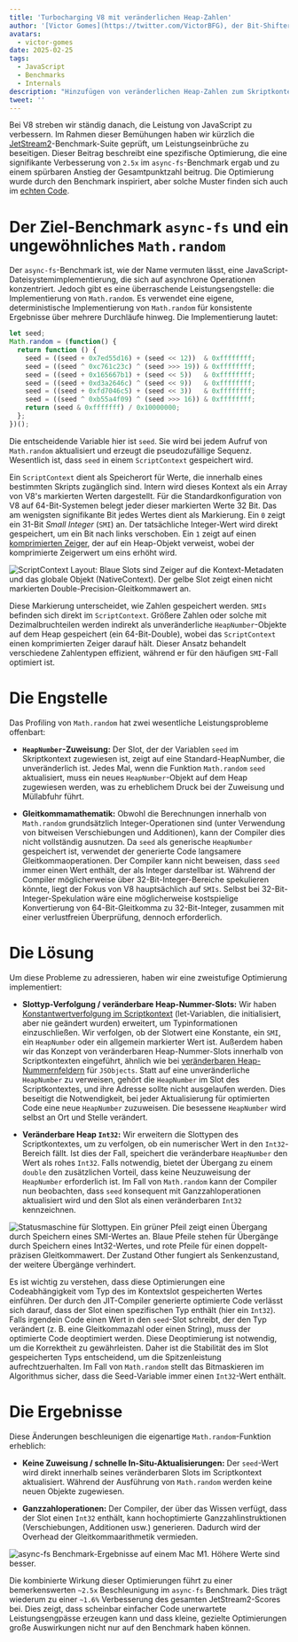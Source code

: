 ```yaml
---
title: 'Turbocharging V8 mit veränderlichen Heap-Zahlen'
author: '[Victor Gomes](https://twitter.com/VictorBFG), der Bit-Shifter'
avatars:
  - victor-gomes
date: 2025-02-25
tags:
  - JavaScript
  - Benchmarks
  - Internals
description: "Hinzufügen von veränderlichen Heap-Zahlen zum Skriptkontext"
tweet: ''
---
```


Bei V8 streben wir ständig danach, die Leistung von JavaScript zu verbessern. Im Rahmen dieser Bemühungen haben wir kürzlich die [JetStream2](https://browserbench.org/JetStream2.1/)-Benchmark-Suite geprüft, um Leistungseinbrüche zu beseitigen. Dieser Beitrag beschreibt eine spezifische Optimierung, die eine signifikante Verbesserung von `2.5x` im `async-fs`-Benchmark ergab und zu einem spürbaren Anstieg der Gesamtpunktzahl beitrug. Die Optimierung wurde durch den Benchmark inspiriert, aber solche Muster finden sich auch im [echten Code](https://github.com/WebAssembly/binaryen/blob/3339c1f38da5b68ce8bf410773fe4b5eee451ab8/scripts/fuzz_shell.js#L248).

<!--truncate-->
# Der Ziel-Benchmark `async-fs` und ein ungewöhnliches `Math.random`

Der `async-fs`-Benchmark ist, wie der Name vermuten lässt, eine JavaScript-Dateisystemimplementierung, die sich auf asynchrone Operationen konzentriert. Jedoch gibt es eine überraschende Leistungsengstelle: die Implementierung von `Math.random`. Es verwendet eine eigene, deterministische Implementierung von `Math.random` für konsistente Ergebnisse über mehrere Durchläufe hinweg. Die Implementierung lautet:

```js
let seed;
Math.random = (function() {
  return function () {
    seed = ((seed + 0x7ed55d16) + (seed << 12))  & 0xffffffff;
    seed = ((seed ^ 0xc761c23c) ^ (seed >>> 19)) & 0xffffffff;
    seed = ((seed + 0x165667b1) + (seed << 5))   & 0xffffffff;
    seed = ((seed + 0xd3a2646c) ^ (seed << 9))   & 0xffffffff;
    seed = ((seed + 0xfd7046c5) + (seed << 3))   & 0xffffffff;
    seed = ((seed ^ 0xb55a4f09) ^ (seed >>> 16)) & 0xffffffff;
    return (seed & 0xfffffff) / 0x10000000;
  };
})();
```

Die entscheidende Variable hier ist `seed`. Sie wird bei jedem Aufruf von `Math.random` aktualisiert und erzeugt die pseudozufällige Sequenz. Wesentlich ist, dass `seed` in einem `ScriptContext` gespeichert wird.

Ein `ScriptContext` dient als Speicherort für Werte, die innerhalb eines bestimmten Skripts zugänglich sind. Intern wird dieses Kontext als ein Array von V8's markierten Werten dargestellt. Für die Standardkonfiguration von V8 auf 64-Bit-Systemen belegt jeder dieser markierten Werte 32 Bit. Das am wenigsten signifikante Bit jedes Wertes dient als Markierung. Ein `0` zeigt ein 31-Bit _Small Integer_ (`SMI`) an. Der tatsächliche Integer-Wert wird direkt gespeichert, um ein Bit nach links verschoben. Ein `1` zeigt auf einen [komprimierten Zeiger](https://v8.dev/blog/pointer-compression), der auf ein Heap-Objekt verweist, wobei der komprimierte Zeigerwert um eins erhöht wird.

![`ScriptContext` Layout: Blaue Slots sind Zeiger auf die Kontext-Metadaten und das globale Objekt (`NativeContext`). Der gelbe Slot zeigt einen nicht markierten Double-Precision-Gleitkommawert an.](/_img/mutable-heap-number/script-context.svg)

Diese Markierung unterscheidet, wie Zahlen gespeichert werden. `SMIs` befinden sich direkt im `ScriptContext`. Größere Zahlen oder solche mit Dezimalbruchteilen werden indirekt als unveränderliche `HeapNumber`-Objekte auf dem Heap gespeichert (ein 64-Bit-Double), wobei das `ScriptContext` einen komprimierten Zeiger darauf hält. Dieser Ansatz behandelt verschiedene Zahlentypen effizient, während er für den häufigen `SMI`-Fall optimiert ist.

# Die Engstelle

Das Profiling von `Math.random` hat zwei wesentliche Leistungsprobleme offenbart:

- **`HeapNumber`-Zuweisung:** Der Slot, der der Variablen `seed` im Skriptkontext zugewiesen ist, zeigt auf eine Standard-HeapNumber, die unveränderlich ist. Jedes Mal, wenn die Funktion `Math.random` `seed` aktualisiert, muss ein neues `HeapNumber`-Objekt auf dem Heap zugewiesen werden, was zu erheblichem Druck bei der Zuweisung und Müllabfuhr führt.

- **Gleitkommamathematik:** Obwohl die Berechnungen innerhalb von `Math.random` grundsätzlich Integer-Operationen sind (unter Verwendung von bitweisen Verschiebungen und Additionen), kann der Compiler dies nicht vollständig ausnutzen. Da `seed` als generische `HeapNumber` gespeichert ist, verwendet der generierte Code langsamere Gleitkommaoperationen. Der Compiler kann nicht beweisen, dass `seed` immer einen Wert enthält, der als Integer darstellbar ist. Während der Compiler möglicherweise über 32-Bit-Integer-Bereiche spekulieren könnte, liegt der Fokus von V8 hauptsächlich auf `SMIs`. Selbst bei 32-Bit-Integer-Spekulation wäre eine möglicherweise kostspielige Konvertierung von 64-Bit-Gleitkomma zu 32-Bit-Integer, zusammen mit einer verlustfreien Überprüfung, dennoch erforderlich.

# Die Lösung

Um diese Probleme zu adressieren, haben wir eine zweistufige Optimierung implementiert:

- **Slottyp-Verfolgung / veränderbare Heap-Nummer-Slots:** Wir haben [Konstantwertverfolgung im Scriptkontext](https://issues.chromium.org/u/2/issues/42203515) (let-Variablen, die initialisiert, aber nie geändert wurden) erweitert, um Typinformationen einzuschließen. Wir verfolgen, ob der Slotwert eine Konstante, ein `SMI`, ein `HeapNumber` oder ein allgemein markierter Wert ist. Außerdem haben wir das Konzept von veränderbaren Heap-Nummer-Slots innerhalb von Scriptkontexten eingeführt, ähnlich wie bei [veränderbaren Heap-Nummernfeldern](https://v8.dev/blog/react-cliff#smi-heapnumber-mutableheapnumber) für `JSObjects`. Statt auf eine unveränderliche `HeapNumber` zu verweisen, gehört die `HeapNumber` im Slot des Scriptkontextes, und ihre Adresse sollte nicht ausgelaufen werden. Dies beseitigt die Notwendigkeit, bei jeder Aktualisierung für optimierten Code eine neue `HeapNumber` zuzuweisen. Die besessene `HeapNumber` wird selbst an Ort und Stelle verändert.

- **Veränderbare Heap `Int32`:** Wir erweitern die Slottypen des Scriptkontextes, um zu verfolgen, ob ein numerischer Wert in den `Int32`-Bereich fällt. Ist dies der Fall, speichert die veränderbare `HeapNumber` den Wert als rohes `Int32`. Falls notwendig, bietet der Übergang zu einem `double` den zusätzlichen Vorteil, dass keine Neuzuweisung der `HeapNumber` erforderlich ist. Im Fall von `Math.random` kann der Compiler nun beobachten, dass `seed` konsequent mit Ganzzahloperationen aktualisiert wird und den Slot als einen veränderbaren `Int32` kennzeichnen.

![Statusmaschine für Slottypen. Ein grüner Pfeil zeigt einen Übergang durch Speichern eines `SMI`-Wertes an. Blaue Pfeile stehen für Übergänge durch Speichern eines `Int32`-Wertes, und rote Pfeile für einen doppelt-präzisen Gleitkommawert. Der Zustand `Other` fungiert als Senkenzustand, der weitere Übergänge verhindert.](/_img/mutable-heap-number/transitions.svg)

Es ist wichtig zu verstehen, dass diese Optimierungen eine Codeabhängigkeit vom Typ des im Kontextslot gespeicherten Wertes einführen. Der durch den JIT-Compiler generierte optimierte Code verlässt sich darauf, dass der Slot einen spezifischen Typ enthält (hier ein `Int32`). Falls irgendein Code einen Wert in den `seed`-Slot schreibt, der den Typ verändert (z. B. eine Gleitkommazahl oder einen String), muss der optimierte Code deoptimiert werden. Diese Deoptimierung ist notwendig, um die Korrektheit zu gewährleisten. Daher ist die Stabilität des im Slot gespeicherten Typs entscheidend, um die Spitzenleistung aufrechtzuerhalten. Im Fall von `Math.random` stellt das Bitmaskieren im Algorithmus sicher, dass die Seed-Variable immer einen `Int32`-Wert enthält.

# Die Ergebnisse

Diese Änderungen beschleunigen die eigenartige `Math.random`-Funktion erheblich:

- **Keine Zuweisung / schnelle In-Situ-Aktualisierungen:** Der `seed`-Wert wird direkt innerhalb seines veränderbaren Slots im Scriptkontext aktualisiert. Während der Ausführung von `Math.random` werden keine neuen Objekte zugewiesen.

- **Ganzzahloperationen:** Der Compiler, der über das Wissen verfügt, dass der Slot einen `Int32` enthält, kann hochoptimierte Ganzzahlinstruktionen (Verschiebungen, Additionen usw.) generieren. Dadurch wird der Overhead der Gleitkommaarithmetik vermieden.

![`async-fs` Benchmark-Ergebnisse auf einem Mac M1. Höhere Werte sind besser.](/_img/mutable-heap-number/result.png)

Die kombinierte Wirkung dieser Optimierungen führt zu einer bemerkenswerten `~2.5x` Beschleunigung im `async-fs` Benchmark. Dies trägt wiederum zu einer `~1.6%` Verbesserung des gesamten JetStream2-Scores bei. Dies zeigt, dass scheinbar einfacher Code unerwartete Leistungsengpässe erzeugen kann und dass kleine, gezielte Optimierungen große Auswirkungen nicht nur auf den Benchmark haben können.

